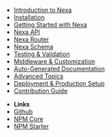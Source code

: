 <!-- docs/_sidebar.md -->


* [Introduction to Nexa](intro.md)
* [Installation](installation.md)
* [Getting Started with Nexa](getting-started.md)
* [Nexa API](nexa-api.md)
* [Nexa Router](routes.md)
* [Nexa Schema](schemas.md)
* [Testing & Validation](tests.md)
* [Middleware & Customization](customization.md)
* [Auto-Generated Documentation](swagger.md)
* [Advanced Topics](advanced-topics.md)
* [Deployment & Production Setup](deployment.md)
* [Contribution Guide](contribution.md)
- **Links**
- [Github](https://github.com/nexa-js/nexa)
- [NPM Core](https://www.npmjs.com/package/@nexa-js/nexa-core)
- [NPM Starter](https://www.npmjs.com/package/@nexa-js/nexa-starter)

